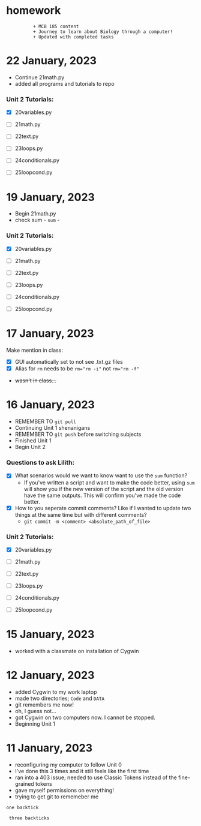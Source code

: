 # homework

<div>

  
              + MCB 185 content
              + Journey to learn about Biology through a computer!
              + Updated with completed tasks
</div>

22 January, 2023
==========================
+ Continue 21math.py
+ added all programs and tutorials to repo
### Unit 2 Tutorials: ###
- [x] 20variables.py 
- [ ] 21math.py
- [ ] 22text.py  
- [ ] 23loops.py
- [ ] 24conditionals.py
- [ ] 25loopcond.py


19 January, 2023
==========================
+ Begin 21math.py 
+ check sum - `sum` - 

### Unit 2 Tutorials: ###
- [x] 20variables.py 
- [ ] 21math.py
- [ ] 22text.py  
- [ ] 23loops.py
- [ ] 24conditionals.py
- [ ] 25loopcond.py



17 January, 2023
===========================
Make mention in class:
- [x] GUI automatically set to not see .txt.gz files 
- [x] Alias for `rm` needs to be `rm="rm -i"` not `rm="rm -f"`
- <s> wasn't in class... </s>


16 January, 2023
============================
+ REMEMBER TO `git pull`
+ Continuing Unit 1 shenanigans
+ REMEMBER TO `git push` before switching subjects 
+ Finished Unit 1
+ Begin Unit 2
### Questions to ask Lilith: ###
- [x] What scenarios would we want to know want to use the `sum` function?
	+ If you've written a script and want to make the code better, using `sum` will show you if the new version of the script and the old version have the same outputs. This will confirm you've made the code better. 
- [x] How to you seperate commit comments? Like if I wanted to update two things at the same time but with different comments?
	+ `git commit -m <comment> <absolute_path_of_file>`
### Unit 2 Tutorials: ###
- [x] 20variables.py 
- [ ] 21math.py
- [ ] 22text.py  
- [ ] 23loops.py
- [ ] 24conditionals.py
- [ ] 25loopcond.py


15 January, 2023
============================
+ worked with a classmate on installation of Cygwin


12 January, 2023
============================
+ added Cygwin to my work laptop 
+ made two directories; ```Code``` and ```DATA```
+ git remembers me now! 
+ oh, I guess not...
+ got Cygwin on two computers now. I cannot be stopped. 
+ Beginning Unit 1

11 January, 2023
===========================
+ reconfiguring my computer to follow Unit 0 
+ I've done this 3 times and it still feels like the first time
+ ran into a 403 issue; needed to use Classic Tokens instead of the fine-grained tokens
+ gave myself permissions on everything!
+ trying to get git to rememeber me 

`one backtick`

``` three backticks```
